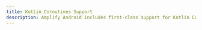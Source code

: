 ```yaml
---
title: Kotlin Coroutines Support
description: Amplify Android includes first-class support for Kotlin Coroutines and Flows.
---
```


<inline-fragment platform="android" src="~/lib/project-setup/fragments/android/coroutines/coroutines.md"></inline-fragment>
